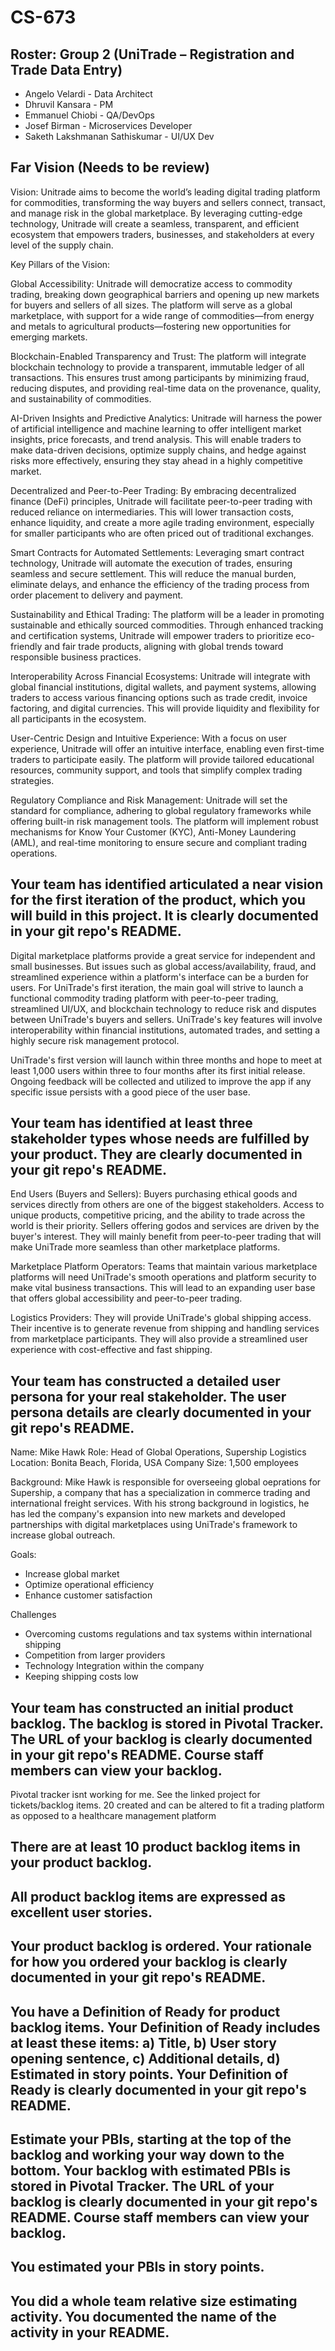 # CS-673
## Roster: Group 2 (UniTrade – Registration and Trade Data Entry) 
- Angelo Velardi - Data Architect
- Dhruvil Kansara - PM
- Emmanuel Chiobi - QA/DevOps
- Josef Birman - Microservices Developer
- Saketh Lakshmanan Sathiskumar - UI/UX Dev

## Far Vision (Needs to be review)
Vision: Unitrade aims to become the world’s leading digital trading platform for commodities, transforming the way buyers and sellers connect, transact, and manage risk in the global marketplace. By leveraging cutting-edge technology, Unitrade will create a seamless, transparent, and efficient ecosystem that empowers traders, businesses, and stakeholders at every level of the supply chain.

Key Pillars of the Vision:

Global Accessibility: Unitrade will democratize access to commodity trading, breaking down geographical barriers and opening up new markets for buyers and sellers of all sizes. The platform will serve as a global marketplace, with support for a wide range of commodities—from energy and metals to agricultural products—fostering new opportunities for emerging markets.

Blockchain-Enabled Transparency and Trust: The platform will integrate blockchain technology to provide a transparent, immutable ledger of all transactions. This ensures trust among participants by minimizing fraud, reducing disputes, and providing real-time data on the provenance, quality, and sustainability of commodities.

AI-Driven Insights and Predictive Analytics: Unitrade will harness the power of artificial intelligence and machine learning to offer intelligent market insights, price forecasts, and trend analysis. This will enable traders to make data-driven decisions, optimize supply chains, and hedge against risks more effectively, ensuring they stay ahead in a highly competitive market.

Decentralized and Peer-to-Peer Trading: By embracing decentralized finance (DeFi) principles, Unitrade will facilitate peer-to-peer trading with reduced reliance on intermediaries. This will lower transaction costs, enhance liquidity, and create a more agile trading environment, especially for smaller participants who are often priced out of traditional exchanges.

Smart Contracts for Automated Settlements: Leveraging smart contract technology, Unitrade will automate the execution of trades, ensuring seamless and secure settlement. This will reduce the manual burden, eliminate delays, and enhance the efficiency of the trading process from order placement to delivery and payment.

Sustainability and Ethical Trading: The platform will be a leader in promoting sustainable and ethically sourced commodities. Through enhanced tracking and certification systems, Unitrade will empower traders to prioritize eco-friendly and fair trade products, aligning with global trends toward responsible business practices.

Interoperability Across Financial Ecosystems: Unitrade will integrate with global financial institutions, digital wallets, and payment systems, allowing traders to access various financing options such as trade credit, invoice factoring, and digital currencies. This will provide liquidity and flexibility for all participants in the ecosystem.

User-Centric Design and Intuitive Experience: With a focus on user experience, Unitrade will offer an intuitive interface, enabling even first-time traders to participate easily. The platform will provide tailored educational resources, community support, and tools that simplify complex trading strategies.

Regulatory Compliance and Risk Management: Unitrade will set the standard for compliance, adhering to global regulatory frameworks while offering built-in risk management tools. The platform will implement robust mechanisms for Know Your Customer (KYC), Anti-Money Laundering (AML), and real-time monitoring to ensure secure and compliant trading operations. 


## Your team has identified articulated a near vision for the first iteration of the product, which you will build in this project. It is clearly documented in your git repo's README.
Digital marketplace platforms provide a great service for independent and small businesses. But issues such as global access/availability, fraud, and streamlined experience within a platform's interface can be a burden for users. For UniTrade's first iteration, the main goal will strive to launch a functional commodity trading platform with peer-to-peer trading, streamlined UI/UX, and blockchain technology to reduce risk and disputes between UniTrade's buyers and sellers. UniTrade's key features will involve interoperability within financial institutions, automated trades, and setting a highly secure risk management protocol. 

UniTrade's first version will launch within three months and hope to meet at least 1,000 users within three to four months after its first initial release. Ongoing feedback will be collected and utilized to improve the app if any specific issue persists with a good piece of the user base. 


## Your team has identified at least three stakeholder types whose needs are fulfilled by your product. They are clearly documented in your git repo's README.
End Users (Buyers and Sellers):
Buyers purchasing ethical goods and services directly from others are one of the biggest stakeholders. Access to unique products, competitive pricing, and the ability to trade across the world is their priority. Sellers offering godos and services are driven by the buyer's interest. They will mainly benefit from peer-to-peer trading that will make UniTrade more seamless than other marketplace platforms.

Marketplace Platform Operators:
Teams that maintain various marketplace platforms will need UniTrade's smooth operations and platform security to make vital business transactions. This will lead to an expanding user base that offers global accessibility and peer-to-peer trading. 

Logistics Providers:
They will provide UniTrade's global shipping access. Their incentive is to generate revenue from shipping and handling services from marketplace participants. They will also provide a streamlined user experience with cost-effective and fast shipping. 
 

## Your team has constructed a detailed user persona for your real stakeholder. The user persona details are clearly documented in your git repo's README.
Name: Mike Hawk
Role: Head of Global Operations, Supership Logistics
Location: Bonita Beach, Florida, USA 
Company Size: 1,500 employees

Background:
Mike Hawk is responsible for overseeing global oeprations for Supership, a company that has a specialization in commerce trading and international freight services. With his strong background in logistics, he has led the company's expansion into new markets and developed partnerships with digital marketplaces using UniTrade's framework to increase global outreach. 

Goals:
- Increase global market 
- Optimize operational efficiency
- Enhance customer satisfaction

Challenges
- Overcoming customs regulations and tax systems within international shipping
- Competition from larger providers
- Technology Integration within the company
- Keeping shipping costs low

## Your team has constructed an initial product backlog. The backlog is stored in Pivotal Tracker. The URL of your backlog is clearly documented in your git repo's README. Course staff members can view your backlog. 
Pivotal tracker isnt working for me. See the linked project for tickets/backlog items. 20 created and can be altered to fit a trading platform as opposed to a healthcare management platform

 

## There are at least 10 product backlog items in your product backlog.

 

## All product backlog items are expressed as excellent user stories.

 

## Your product backlog is ordered. Your rationale for how you ordered your backlog is clearly documented in your git repo's README.

 

## You have a Definition of Ready for product backlog items. Your Definition of Ready includes at least these items: a) Title, b) User story opening sentence, c) Additional details, d) Estimated in story points. Your Definition of Ready is clearly documented in your git repo's README.

 

## Estimate your PBIs, starting at the top of the backlog and working your way down to the bottom. Your backlog with estimated PBIs is stored in Pivotal Tracker. The URL of your backlog is clearly documented in your git repo's README. Course staff members can view your backlog.

 

## You estimated your PBIs in story points.

 

## You did a whole team relative size estimating activity. You documented the name of the activity in your README.